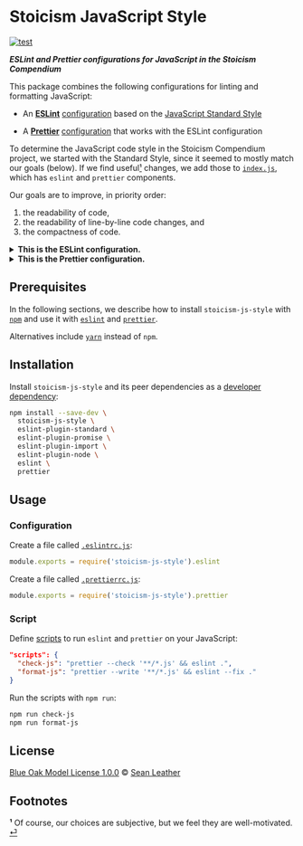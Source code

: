 # Stoicism JavaScript Style

<!-- Badges -->

[![test][test-badge]][test]

<!-- Brief description -->

_**ESLint and Prettier configurations for JavaScript in the Stoicism
Compendium**_

This package combines the following configurations for linting and formatting
JavaScript:

* An [**ESLint**][eslint] [configuration][eslint-shareable-config] based on the
  [JavaScript Standard Style][standardjs]

* A [**Prettier**][prettier] [configuration][prettier-config] that works with
  the ESLint configuration

<span id="footnote1-source"/>

To determine the JavaScript code style in
the Stoicism Compendium project, we started with the Standard Style, since it
seemed to mostly match our goals (below). If we find useful&#8203;<a
href="#footnote1">¹</a> changes, we add those to [`index.js`](./index.js), which
has `eslint` and `prettier` components.

Our goals are to improve, in priority order:

1. the readability of code,
2. the readability of line-by-line code changes, and
3. the compactness of code.

<details>
<summary><strong>This is the ESLint configuration.</strong></summary>

The ESLint configuration [extends][eslint-extends] the Standard configuration
([`eslint-config-standard`][eslint-config-standard]), and we describe the
differences relative to that. Under each item, there is a motivation and a
comparison with the Standard [ESLint rule][eslint-rules].

<details>
<summary><em>Use the one true brace style without exceptions.</em></summary>

It’s easier to read control flow code if the content between the braces is not
on the same line as the braces themselves. This may increase the number of lines
of code, but the trade-off of improved readability seems worth it.

| Style    | [`brace-style`][eslint-brace-style]            |
| -------- | ---------------------------------------------- |
| Standard | `["error", "1tbs", {"allowSingleLine": true}]` |
| Stoicism | `["error", "1tbs"]`                            |

</details>

<details>
<summary><em>Require dangling commas in multi-line expressions.</em></summary>

Dangling commas are superfluous in single-line expressions, but they are helpful
in multi-line expressions, where changes often affect only the last element. In
the Standard Style, those changes add the extra noise of comma changes, which
reduces the readability of diffs.

| Style    | [`comma-dangle`][eslint-comma-dangle]                                                                              |
| -------- | ------------------------------------------------------------------------------------------------------------------ |
| Standard | `["error", {"arrays": "never", "objects": "never", "imports": "never", "exports": "never", "functions": "never"}]` |
| Stoicism | `["error", "always-multiline"]`                                                                                    |

</details>

<details>
<summary><em>Require braces for all control flow.</em></summary>

Braces are an important visual hint of control flow blocks, and consistent usage
helps readability.

| Style    | [`curly`][eslint-curly]   |
| -------- | ------------------------- |
| Standard | `["error", "multi-line"]` |
| Stoicism | `["error", "all"]`        |

</details>

<details>
<summary><em>Disallow spaces inside object braces.</em></summary>

Spaces inside object braces (`{`/`}`) increase line length while providing a
minimal improvement to readability. Since array brackets (`[`/`]`) and
parentheses (`(`/`)`) do not generally have spaces inside, it seems more useful
to reduce the line length than to make a special case for braces.

| Style    | [`object-curly-spacing`][eslint-object-curly-spacing] |
| -------- | ----------------------------------------------------- |
| Standard | `["error", "always"]`                                 |
| Stoicism | `["error", "never"]`                                  |

</details>

<details>
<summary><em>Disallow spaces after named functions.</em></summary>

Spaces after a named function adds unnecessarily to the line length (with
function names that may already be long). Also, by treating named functions
differently, it is easier to quickly distinguish them from anonymous functions.

| Style    | [`space-before-function-paren`][eslint-space-before-function-paren]            |
| -------- | ------------------------------------------------------------------------------ |
| Standard | `["error", "always"]`                                                          |
| Stoicism | `["error", {"anonymous": "always", "named": "never", "asyncArrow": "always"}]` |

</details>

</details>

<details>
<summary><strong>This is the Prettier configuration.</strong></summary>

The Prettier configuration extends the default configuration, and we describe
the differences relative to that. Under each item, there is a motivation and a
comparison with the default [Prettier option][prettier-options].

<details>
<summary><em>Don't use spaces inside object braces.</em></summary>

Spaces inside object braces (`{`/`}`) increase line length while providing a
minimal improvement to readability. Since array brackets (`[`/`]`) and
parentheses (`(`/`)`) do not have spaces inside, it seems more useful to reduce
the line length than to make a special case for braces.

| Style    | [`bracketSpacing`][prettier-bracket-spacing] |
| -------- | -------------------------------------------- |
| Prettier | `true`                                       |
| Stoicism | `false`                                      |

</details>

<details>
<summary><em>Don't use semicolons.</em></summary>

This follows the Standard Style.

| Style    | [`semi`][prettier-semicolons] |
| -------- | ----------------------------- |
| Prettier | `true`                        |
| Stoicism | `false`                       |

</details>

<details>
<summary><em>Use single quotes.</em></summary>

This follows the Standard Style.

| Style    | [`singleQuote`][prettier-quotes] |
| -------- | -------------------------------- |
| Prettier | `false`                          |
| Stoicism | `true`                           |

</details>

<details>
<summary><em>Use trailing commas in multi-line expressions.</em></summary>

Trailing commas are helpful in multi-line expressions, where changes often
affect only the last element.

| Style    | [`trailingComma`][prettier-trailing-commas] |
| -------- | ------------------------------------------- |
| Prettier | `"es5"`                                     |
| Stoicism | `"all"`                                     |

</details>

</details>

<!-- Sections -->

## Prerequisites

In the following sections, we describe how to install `stoicism-js-style` with
[`npm`][npm-cli] and use it with [`eslint`][eslint-cli] and
[`prettier`][prettier-cli].

Alternatives include [`yarn`][yarn] instead of `npm`.

## Installation

Install `stoicism-js-style` and its peer dependencies as a [developer
dependency][npm-dependencies]:

```sh
npm install --save-dev \
  stoicism-js-style \
  eslint-plugin-standard \
  eslint-plugin-promise \
  eslint-plugin-import \
  eslint-plugin-node \
  eslint \
  prettier
```

## Usage

### Configuration

Create a file called [`.eslintrc.js`][eslint-configuration]:

```js
module.exports = require('stoicism-js-style').eslint
```

Create a file called [`.prettierrc.js`][prettier-configuration]:

```js
module.exports = require('stoicism-js-style').prettier
```

### Script

Define [scripts][npm-run-script] to run `eslint` and `prettier` on your
JavaScript:

```json
"scripts": {
  "check-js": "prettier --check '**/*.js' && eslint .",
  "format-js": "prettier --write '**/*.js' && eslint --fix ."
}
```

Run the scripts with `npm run`:

```sh
npm run check-js
npm run format-js
```

## License

[Blue Oak Model License 1.0.0][license] © [Sean Leather][author]

## Footnotes

<span id="footnote1"><b>¹</b></span> Of course, our choices are subjective, but we feel
they are well-motivated. <a href="#footnote1-source">⏎</a>

<!-- Definitions, sorted alphabetically -->

[author]: https://github.com/spl
[eslint-brace-style]: https://eslint.org/docs/rules/brace-style
[eslint-cli]: https://eslint.org/docs/user-guide/command-line-interface
[eslint-comma-dangle]: https://eslint.org/docs/rules/comma-dangle
[eslint-config-standard]: https://github.com/standard/eslint-config-standard
[eslint-configuration]: https://eslint.org/docs/user-guide/configuring#configuration-file-formats
[eslint-curly]: https://eslint.org/docs/rules/curly
[eslint-extends]: https://eslint.org/docs/user-guide/configuring#extending-configuration-files
[eslint-object-curly-spacing]: https://eslint.org/docs/rules/object-curly-spacing
[eslint-rules]: https://eslint.org/docs/rules/
[eslint-shareable-config]: https://eslint.org/docs/developer-guide/shareable-configs
[eslint-space-before-function-paren]: https://eslint.org/docs/rules/space-before-function-paren
[eslint]: https://eslint.org/
[license]: ./license.md
[npm-cli]: https://docs.npmjs.com/cli/install
[npm-dependencies]: https://docs.npmjs.com/specifying-dependencies-and-devdependencies-in-a-package-json-file
[npm-run-script]: https://docs.npmjs.com/cli/run-script
[prettier-bracket-spacing]: https://prettier.io/docs/en/options.html#bracket-spacing
[prettier-cli]: https://prettier.io/docs/en/cli.html
[prettier-config]: https://prettier.io/docs/en/configuration.html#sharing-configurations
[prettier-configuration]: https://prettier.io/docs/en/configuration.html
[prettier-options]: https://prettier.io/docs/en/options.html
[prettier-quotes]: https://prettier.io/docs/en/options.html#quotes
[prettier-semicolons]: https://prettier.io/docs/en/options.html#semicolons
[prettier-trailing-commas]: https://prettier.io/docs/en/options.html#trailing-commas
[prettier]: https://prettier.io/
[standardjs]: https://standardjs.com/
[test-badge]: https://github.com/stoicism-compendium/stoicism-js-style/workflows/test/badge.svg
[test]: https://github.com/stoicism-compendium/stoicism-js-style/actions?query=workflow%3Atest
[yarn]: https://yarnpkg.com/
